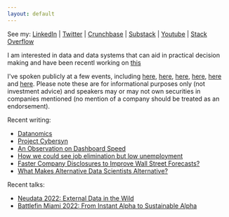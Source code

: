 ```yaml
---
layout: default
---
```

See my:     [LinkedIn](https://www.linkedin.com/in/alexander-izydorczyk-86390759)  \|   [Twitter](https://mobile.twitter.com/aleksizy)  \|   [Crunchbase](https://www.crunchbase.com/person/alexander-izydorczyk)  \|   [Substack](https://magis.substack.com/p/coming-soon?showWelcome=true)   \|   [Youtube](https://www.youtube.com/channel/UCoATmeMSUlbBu7dN6VsnWKg)   \|   [Stack Overflow](https://stackoverflow.com/users/1189959/alexizydorczyk)

I am interested in data and data systems that can aid in practical decision making and have been recentl working on [this](https://magis.substack.com/p/simcity-and-data-commons)

I've spoken publicly at a few events, including [here](https://www.youtube.com/watch?v=XzsxQnkbh_I&t=1s), [here](https://www.youtube.com/watch?v=kgBB_tHGSrU), [here](https://conferences.oreilly.com/strata/strata-ny-2019/public/schedule/speaker/306343.html), [here](https://www.dominodatalab.com/blog/learn-about-the-future-of-investing-from-hedge-fund-leaders-at-rev-2), [here](https://vimeo.com/491441764#t=00h16m25s) and [here](https://www.crowdcast.io/e/seeing-the-whole-picture). Please note these are for informational purposes only (not investment advice) and speakers may or may not own securities in companies mentioned (no mention of a company should be treated as an endorsement).

Recent writing:
- [Datanomics](https://magis.substack.com/p/datanomics?showWelcome=false&r=39xiq)
- [Project Cybersyn](https://magis.substack.com/p/project-cybersyn?s=w)
- [An Observation on Dashboard Speed](https://magis.substack.com/p/an-observation-on-dashboard-speed)
- [How we could see job elimination but low unemployment](https://magis.substack.com/p/a-coming-contradiction)
- [Faster Company Disclosures to Improve Wall Street Forecasts?](https://magis.substack.com/p/faster-company-disclosures-to-improve)
- [What Makes Alternative Data Scientists Alternative?](https://magis.substack.com/p/what-makes-alternative-data-scientists)

Recent talks:
- [Neudata 2022: External Data in the Wild](https://www.youtube.com/watch?v=c4YWU1IhMaA)
- [Battlefin Miami 2022: From Instant Alpha to Sustainable Alpha](https://t.co/hcFqjdsuhU)